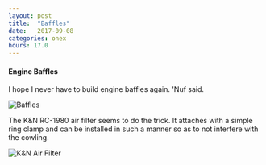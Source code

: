 ```yaml
---
layout: post
title:  "Baffles"
date:   2017-09-08 
categories: onex
hours: 17.0
---
```


#### Engine Baffles

I hope I never have to build engine baffles again.  'Nuf said.

![Baffles](/onex/img/2017-09-08/1.jpg)

The K&N RC-1980 air filter seems to do the trick.  It attaches with a simple ring clamp and can be installed in such a manner so as to not interfere with the cowling.

![K&N Air Filter](/onex/img/2017-09-08/2.jpg)
